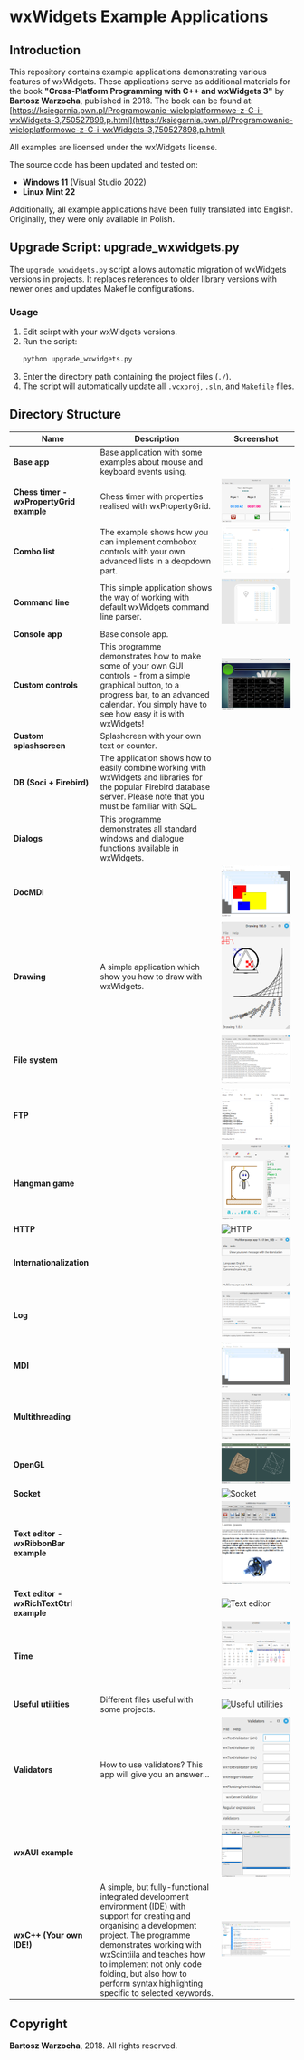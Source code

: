 # wxWidgets Example Applications

## Introduction
This repository contains example applications demonstrating various features of wxWidgets. These applications serve as additional materials for the book **"Cross-Platform Programming with C++ and wxWidgets 3"** by **Bartosz Warzocha**, published in 2018. The book can be found at:
[https://ksiegarnia.pwn.pl/Programowanie-wieloplatformowe-z-C-i-wxWidgets-3,750527898,p.html](https://ksiegarnia.pwn.pl/Programowanie-wieloplatformowe-z-C-i-wxWidgets-3,750527898,p.html)

All examples are licensed under the wxWidgets license.

The source code has been updated and tested on:
- **Windows 11** (Visual Studio 2022)
- **Linux Mint 22**

Additionally, all example applications have been fully translated into English. Originally, they were only available in Polish.

## Upgrade Script: upgrade_wxwidgets.py

The `upgrade_wxwidgets.py` script allows automatic migration of wxWidgets versions in projects. It replaces references to older library versions with newer ones and updates Makefile configurations.

### Usage
1. Edit scirpt with your wxWidgets versions.
2. Run the script:
   ```sh
   python upgrade_wxwidgets.py
   ```
3. Enter the directory path containing the project files (`./`).
4. The script will automatically update all `.vcxproj`, `.sln`, and `Makefile` files.

## Directory Structure

| Name | Description | Screenshot |
|------|------------|------------|
| **Base app** | Base application with some examples about mouse and keyboard events using. | |
| **Chess timer - wxPropertyGrid example** | Chess timer with properties realised with wxPropertyGrid. | ![Chess timer](Chess%20timer%20-%20wxPropertyGrid%20example/screenshot.png) |
| **Combo list** | The example shows how you can implement combobox controls with your own advanced lists in a deopdown part. | ![Combo list](Combo%20list/screenshot.png) |
| **Command line** | This simple application shows the way of working with default wxWidgets command line parser. | ![Command line](Command%20line/screenshot.png) |
| **Console app** | Base console app. | |
| **Custom controls** | This programme demonstrates how to make some of your own GUI controls - from a simple graphical button, to a progress bar, to an advanced calendar. You simply have to see how easy it is with wxWidgets! | ![Custom controls](Custom%20controls/screenshot.png) |
| **Custom splashscreen** | Splashcreen with your own text or counter. | |
| **DB (Soci + Firebird)** | The application shows how to easily combine working with wxWidgets and libraries for the popular Firebird database server. Please note that you must be familiar with SQL. | |
| **Dialogs** | This programme demonstrates all standard windows and dialogue functions available in wxWidgets. | |
| **DocMDI** | | ![DocMDI](DocMDI/screenshot.png) |
| **Drawing** | A simple application which show you how to draw with wxWidgets. | ![Drawing](Drawing/screenshot.png) |
| **File system** | | ![File system](File%20system/screenshot.png) |
| **FTP** | | ![FTP](FTP/screenshot.png) |
| **Hangman game** | | ![Hangman](Hangman%20game/screenshot.png) |
| **HTTP** | | ![HTTP](HTTP/screenshot.png) |
| **Internationalization** | | ![Internationalization](Internationalization/screenshot.png) |
| **Log** | | ![Log](Log/screenshot.png) |
| **MDI** | | ![MDI](MDI/screenshot.png) |
| **Multithreading** | | ![Multithreading](Multithreading/screenshot.png) |
| **OpenGL** | | ![OpenGL](OpenGL/screenshot.png) |
| **Socket** | | ![Socket](Socket/screenshot.png) |
| **Text editor - wxRibbonBar example** | | ![Text editor](Text%20editor%20-%20wxRibbonBar%20example/screenshot.png) |
| **Text editor - wxRichTextCtrl example** | | ![Text editor](Text%20editor%20-%20wxRichTextCtrl%20example/screenshot.png) |
| **Time** | | ![Time](Time/screenshot.png) |
| **Useful utilities** | Different files useful with some projects. | ![Useful utilities](Useful%20utilities/screenshot.png) |
| **Validators** | How to use validators? This app will give you an answer... | ![Validators](Validators/screenshot.png) |
| **wxAUI example** | | ![wxAUI](wxAUI%20example/screenshot.png) |
| **wxC++ (Your own IDE!)** | A simple, but fully-functional integrated development environment (IDE) with support for creating and organising a development project. The programme demonstrates working with wxScintiila and teaches how to implement not only code folding, but also how to perform syntax highlighting specific to selected keywords. | ![wxC++](wxC++%20(Your%20own%20IDE!)/screenshot.png) |

## Copyright
**Bartosz Warzocha**, 2018. All rights reserved.

